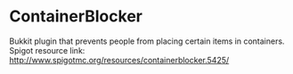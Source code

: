 # ContainerBlocker
Bukkit plugin that prevents people from placing certain items in containers.
Spigot resource link: http://www.spigotmc.org/resources/containerblocker.5425/
